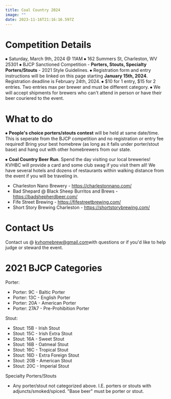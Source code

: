 ```yaml
---
title: Coal Country 2024
image: ""
date: 2023-11-16T21:16:16.597Z
---
```

# Competition Details


⦁	Saturday, March 9th, 2024 @ 11AM
⦁	162 Summers St, Charleston, WV 25301
⦁	BJCP Sanctioned Competition - **Porters, Stouts, Specialty Porters/Stouts** - 2021 Style Guidelines.
⦁	Registration form and entry instructions will be linked on this page starting **January 15th, 2024**. Registration deadline is February 24th, 2024. 
⦁	$10 for 1 entry, $15 for 2 entries. Two entries max per brewer and must be different category.
⦁	We will accept shipments for brewers who can't attend in person or have their beer couriered to the event.

# What to do


⦁	**People's choice porters/stouts contest** will be held at same date/time. This is seperate from the BJCP competition and no registration or entry fee required! Bring your best homebrew (as long as it falls under porter/stout base) and hang out with other homebrewers from our state.


⦁	**Coal Country Beer Run**. Spend the day visiting our local breweries! KVHBC will provide a card and some club swag if you visit them all! We have several hotels and dozens of restaurants within walking distance from the event if you will be traveling in.

* Charleston Nano Brewery - <https://charlestonnano.com/>
* Bad Shepard @ Black Sheep Burritos and Brews - <https://badshepherdbeer.com/>
* F﻿ife Street Brewing - <https://fifestreetbrewing.com/>
* Short Story Brewing Charleston - <https://shortstorybrewing.com/>



# C﻿ontact Us

C﻿ontact us @ [kvhomebrew@gmail.com](kvhomebrew@gmail.com)with questions or if you'd like to help judge or steward the event.



# **2﻿021 BJCP Categories**

Porter:

* Porter: 9C - Baltic Porter
* Porter: 13C - English Porter
* Porter: 20A - American Porter
* Porter: 27A7 - Pre-Prohibition Porter

Stout:

* Stout: 15B - Irish Stout
* Stout: 15C - Irish Extra Stout
* Stout: 16A - Sweet Stout
* Stout: 16B - Oatmeal Stout
* Stout: 16C - Tropical Stout
* Stout: 16D - Extra Foreign Stout
* Stout: 20B - American Stout
* Stout: 20C - Imperial Stout

Specialty Porters/Stouts

* Any porter/stout not categorized above. I.E. porters or stouts with adjuncts/smoked/spiced. "Base beer" must be porter or stout.
